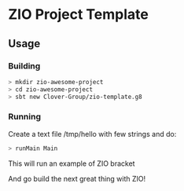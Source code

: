 # ZIO Project Template


## Usage 

### Building

```bash
> mkdir zio-awesome-project 
> cd zio-awesome-project
> sbt new Clover-Group/zio-template.g8
``` 

### Running 

Create a text file /tmp/hello with few strings and do:
```bash 
> runMain Main
```
This will run an example of ZIO bracket

And go build the next great thing with ZIO!
